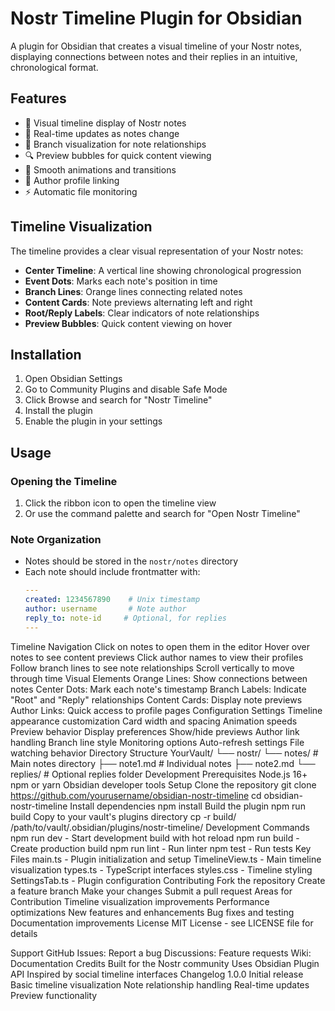 # Nostr Timeline Plugin for Obsidian

A plugin for Obsidian that creates a visual timeline of your Nostr notes, displaying connections between notes and their replies in an intuitive, chronological format.

## Features

- 📱 Visual timeline display of Nostr notes
- 🔄 Real-time updates as notes change
- 🌳 Branch visualization for note relationships
- 🔍 Preview bubbles for quick content viewing
- 🎨 Smooth animations and transitions
- 👤 Author profile linking
- ⚡ Automatic file monitoring

## Timeline Visualization

The timeline provides a clear visual representation of your Nostr notes:

- **Center Timeline**: A vertical line showing chronological progression
- **Event Dots**: Marks each note's position in time
- **Branch Lines**: Orange lines connecting related notes
- **Content Cards**: Note previews alternating left and right
- **Root/Reply Labels**: Clear indicators of note relationships
- **Preview Bubbles**: Quick content viewing on hover

## Installation

1. Open Obsidian Settings
2. Go to Community Plugins and disable Safe Mode
3. Click Browse and search for "Nostr Timeline"
4. Install the plugin
5. Enable the plugin in your settings

## Usage

### Opening the Timeline

1. Click the ribbon icon to open the timeline view
2. Or use the command palette and search for "Open Nostr Timeline"

### Note Organization

- Notes should be stored in the `nostr/notes` directory
- Each note should include frontmatter with:
  ```yaml
  ---
  created: 1234567890    # Unix timestamp
  author: username       # Note author
  reply_to: note-id     # Optional, for replies
  ---
Timeline Navigation
Click on notes to open them in the editor
Hover over notes to see content previews
Click author names to view their profiles
Follow branch lines to see note relationships
Scroll vertically to move through time
Visual Elements
Orange Lines: Show connections between notes
Center Dots: Mark each note's timestamp
Branch Labels: Indicate "Root" and "Reply" relationships
Content Cards: Display note previews
Author Links: Quick access to profile pages
Configuration
Settings
Timeline appearance customization
Card width and spacing
Animation speeds
Preview behavior
Display preferences
Show/hide previews
Author link handling
Branch line style
Monitoring options
Auto-refresh settings
File watching behavior
Directory Structure
YourVault/
└── nostr/
    └── notes/           # Main notes directory
        ├── note1.md     # Individual notes
        ├── note2.md
        └── replies/     # Optional replies folder
Development
Prerequisites
Node.js 16+
npm or yarn
Obsidian developer tools
Setup
Clone the repository
git clone https://github.com/yourusername/obsidian-nostr-timeline
cd obsidian-nostr-timeline
Install dependencies
npm install
Build the plugin
npm run build
Copy to your vault's plugins directory
cp -r build/ /path/to/vault/.obsidian/plugins/nostr-timeline/
Development Commands
npm run dev - Start development build with hot reload
npm run build - Create production build
npm run lint - Run linter
npm test - Run tests
Key Files
main.ts - Plugin initialization and setup
TimelineView.ts - Main timeline visualization
types.ts - TypeScript interfaces
styles.css - Timeline styling
SettingsTab.ts - Plugin configuration
Contributing
Fork the repository
Create a feature branch
Make your changes
Submit a pull request
Areas for Contribution
Timeline visualization improvements
Performance optimizations
New features and enhancements
Bug fixes and testing
Documentation improvements
License
MIT License - see LICENSE file for details

Support
GitHub Issues: Report a bug
Discussions: Feature requests
Wiki: Documentation
Credits
Built for the Nostr community
Uses Obsidian Plugin API
Inspired by social timeline interfaces
Changelog
1.0.0
Initial release
Basic timeline visualization
Note relationship handling
Real-time updates
Preview functionality
